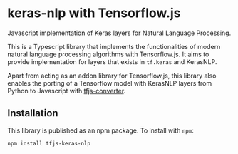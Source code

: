 # keras-nlp with Tensorflow.js

Javascript implementation of Keras layers for Natural Language Processing.

This is a Typescript library that implements the functionalities of modern natural language processing algorithms with Tensorflow.js. It aims to provide implementation for layers that exists in `tf.keras` and KerasNLP.

Apart from acting as an addon library for Tensorflow.js, this library also enables the porting of a Tensorflow model with KerasNLP layers from Python to Javascript with [tfjs-converter](https://github.com/tensorflow/tfjs/tree/master/tfjs-converter).

## Installation

This library is published as an npm package. To install with `npm`:
```sh
npm install tfjs-keras-nlp
```
